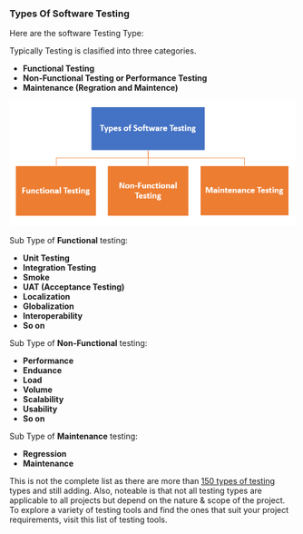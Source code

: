<h3>Types Of Software Testing</h3>

Here are the software Testing Type:

Typically Testing is clasified into three categories.

- **Functional Testing**
- **Non-Functional Testing or Performance Testing**
- **Maintenance (Regration and Maintence)**

![alt text](image.png)

Sub Type of <strong>Functional</strong> testing:

- **Unit Testing**
- **Integration Testing**
- **Smoke**
- **UAT (Acceptance Testing)**
- **Localization**
- **Globalization**
- **Interoperability**
- **So on**

Sub Type of <strong>Non-Functional</strong> testing:

- **Performance**
- **Enduance**
- **Load**
- **Volume**
- **Scalability**
- **Usability**
- **So on**

Sub Type of <strong>Maintenance</strong> testing:

- **Regression**
- **Maintenance**

This is not the complete list as there are more than <a href="Testing-Type.md"> 150 types of testing <a> types and still adding. Also, noteable is that not all testing types are applicable to all projects but depend on the nature & scope of the project. To explore a variety of testing tools and find the ones that suit your project requirements, visit this list of testing tools.